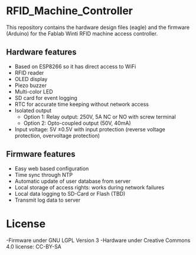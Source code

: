 # RFID_Machine_Controller
This repository contains the hardware design files (eagle) and the firmware (Arduino) for the Fablab Winti RFID machine access controller. 
## Hardware features
- Based on ESP8266 so it has direct access to WiFi
- RFID reader 
- OLED display
- Piezo buzzer
- Multi-color LED
- SD card for event logging
- RTC for accurate time keeping without network access
- Isolated output
  - Option 1: Relay output: 250V, 5A NC or NO with screw terminal
  - Option 2: Opto-coupled output (50V, 40mA)
- Input voltage: 5V ±0.5V with input protection (reverse voltage protection, overvoltage protection)

## Firmware features
- Easy web based configuration
- Time sync through NTP
- Automatic update of user database from server
- Local storage of access rights: works during network failures
- Local data logging to SD-Card or Flash (TBD)
- Transmit log data to server


# License
-Firmware under GNU LGPL Version 3
-Hardware under Creative Commons 4.0 license: CC-BY-SA
